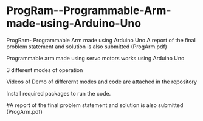 # ProgRam--Programmable-Arm-made-using-Arduino-Uno
ProgRam- Programmable Arm made using Arduino Uno
A report of the final problem statement and solution is also submitted (ProgArm.pdf)

Programmable arm made using servo motors works using Arduino Uno

3 different modes of operation 

Videos of Demo of differernt modes and code are attached in the repository

Install required packages to run the code.

#A report of the final problem statement and solution is also submitted (ProgArm.pdf)
